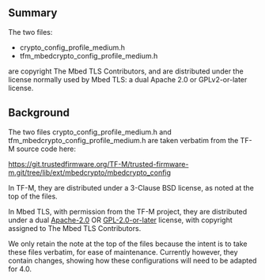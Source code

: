 Summary
-------

The two files:

* crypto_config_profile_medium.h
* tfm_mbedcrypto_config_profile_medium.h

are copyright The Mbed TLS Contributors, and are distributed under the license normally
used by Mbed TLS: a dual Apache 2.0 or GPLv2-or-later license.

Background
----------

The two files crypto_config_profile_medium.h and tfm_mbedcrypto_config_profile_medium.h
are taken verbatim from the TF-M source code here:

https://git.trustedfirmware.org/TF-M/trusted-firmware-m.git/tree/lib/ext/mbedcrypto/mbedcrypto_config

In TF-M, they are distributed under a 3-Clause BSD license, as noted at the top of the files.

In Mbed TLS, with permission from the TF-M project, they are distributed under a dual [Apache-2.0](https://spdx.org/licenses/Apache-2.0.html) OR [GPL-2.0-or-later](https://spdx.org/licenses/GPL-2.0-or-later.html) license, with copyright assigned to The Mbed TLS Contributors.

We only retain the note at the top of the files because the intent is to take these files verbatim,
for ease of maintenance. Currently however, they contain changes, showing how these configurations
will need to be adapted for 4.0.
